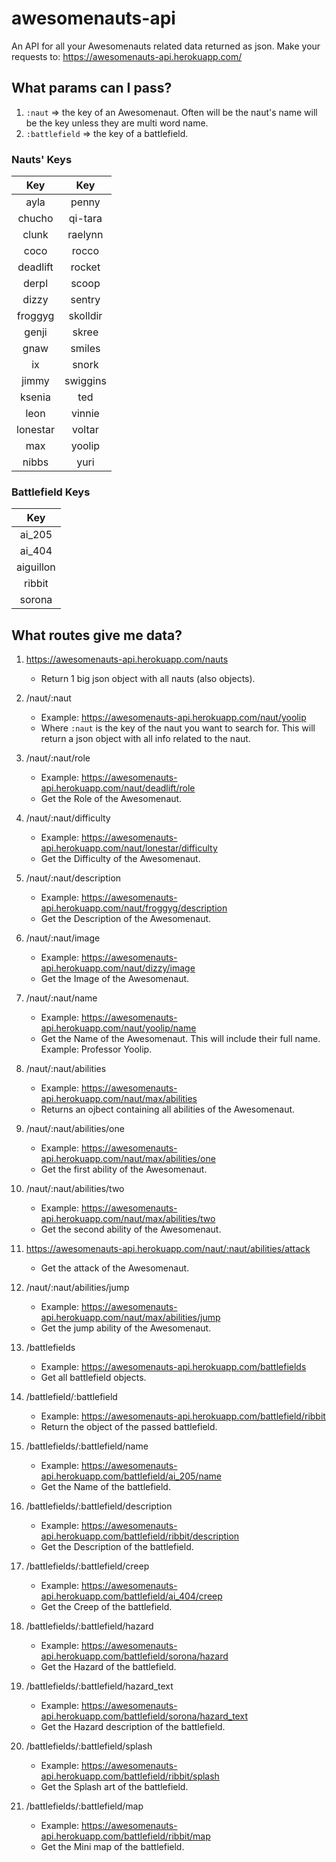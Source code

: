 # awesomenauts-api
An API for all your Awesomenauts related data returned as json. Make your requests to: https://awesomenauts-api.herokuapp.com/

## What params can I pass?

1. `:naut` => the key of an Awesomenaut. Often will be the naut's name will be the key unless they are multi word name.
2. `:battlefield` => the key of a battlefield.

### Nauts' Keys

| Key | Key |
|:---:|:---:|
| ayla | penny |
| chucho | qi-tara |
| clunk | raelynn |
| coco | rocco |
| deadlift | rocket |
| derpl | scoop |
| dizzy | sentry |
| froggyg | skolldir |
| genji | skree |
| gnaw | smiles |
| ix | snork |
| jimmy | swiggins |
| ksenia | ted |
| leon | vinnie |
| lonestar | voltar |
| max | yoolip |
| nibbs | yuri |

### Battlefield Keys

| Key |
|:---:|
| ai_205 |
| ai_404 |
| aiguillon |
| ribbit |
| sorona |

## What routes give me data?

1. https://awesomenauts-api.herokuapp.com/nauts
    - Return 1 big json object with all nauts (also objects).

2. /naut/:naut
    - Example: https://awesomenauts-api.herokuapp.com/naut/yoolip
    - Where `:naut` is the key of the naut you want to search for. This will return a json object with all info related to the naut.

3. /naut/:naut/role
    - Example: https://awesomenauts-api.herokuapp.com/naut/deadlift/role
    - Get the Role of the Awesomenaut.

3. /naut/:naut/difficulty
    - Example: https://awesomenauts-api.herokuapp.com/naut/lonestar/difficulty
    - Get the Difficulty of the Awesomenaut.

4. /naut/:naut/description
    - Example: https://awesomenauts-api.herokuapp.com/naut/froggyg/description
    - Get the Description of the Awesomenaut.

5. /naut/:naut/image
    - Example: https://awesomenauts-api.herokuapp.com/naut/dizzy/image
    - Get the Image of the Awesomenaut.

6. /naut/:naut/name
    - Example: https://awesomenauts-api.herokuapp.com/naut/yoolip/name
    - Get the Name of the Awesomenaut. This will include their full name. Example: Professor Yoolip.

7. /naut/:naut/abilities
    - Example: https://awesomenauts-api.herokuapp.com/naut/max/abilities
    - Returns an ojbect containing all abilities of the Awesomenaut.

8. /naut/:naut/abilities/one
    - Example: https://awesomenauts-api.herokuapp.com/naut/max/abilities/one
    - Get the first ability of the Awesomenaut.

9. /naut/:naut/abilities/two
    - Example: https://awesomenauts-api.herokuapp.com/naut/max/abilities/two
    - Get the second ability of the Awesomenaut.

10. https://awesomenauts-api.herokuapp.com/naut/:naut/abilities/attack
    - Get the attack of the Awesomenaut.

11. /naut/:naut/abilities/jump
    - Example: https://awesomenauts-api.herokuapp.com/naut/max/abilities/jump
    - Get the jump ability of the Awesomenaut.

12. /battlefields
    - Example: https://awesomenauts-api.herokuapp.com/battlefields
    - Get all battlefield objects.

13. /battlefield/:battlefield
    - Example: https://awesomenauts-api.herokuapp.com/battlefield/ribbit
    - Return the object of the passed battlefield.

14. /battlefields/:battlefield/name
    - Example: https://awesomenauts-api.herokuapp.com/battlefield/ai_205/name
    - Get the Name of the battlefield.

15. /battlefields/:battlefield/description
    - Example: https://awesomenauts-api.herokuapp.com/battlefield/ribbit/description
    - Get the Description of the battlefield.

16. /battlefields/:battlefield/creep
    - Example: https://awesomenauts-api.herokuapp.com/battlefield/ai_404/creep
    - Get the Creep of the battlefield.

17. /battlefields/:battlefield/hazard
    - Example: https://awesomenauts-api.herokuapp.com/battlefield/sorona/hazard
    - Get the Hazard of the battlefield.

18. /battlefields/:battlefield/hazard_text
    - Example: https://awesomenauts-api.herokuapp.com/battlefield/sorona/hazard_text
    - Get the Hazard description of the battlefield.

19. /battlefields/:battlefield/splash
    - Example: https://awesomenauts-api.herokuapp.com/battlefield/ribbit/splash
    - Get the Splash art of the battlefield.

20. /battlefields/:battlefield/map
    - Example: https://awesomenauts-api.herokuapp.com/battlefield/ribbit/map
    - Get the Mini map of the battlefield.
